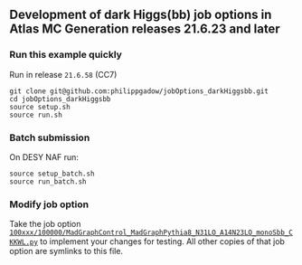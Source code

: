 ## Development of dark Higgs(bb) job options in Atlas MC Generation releases 21.6.23 and later


### Run this example quickly
Run in release `21.6.58` (CC7)

```
git clone git@github.com:philippgadow/jobOptions_darkHiggsbb.git
cd jobOptions_darkHiggsbb
source setup.sh
source run.sh
```


### Batch submission
On DESY NAF run:

```
source setup_batch.sh
source run_batch.sh
```

### Modify job option

Take the job option [`100xxx/100000/MadGraphControl_MadGraphPythia8_N31LO_A14N23LO_monoSbb_CKKWL.py`](https://github.com/philippgadow/jobOptions_darkHiggsbb/blob/master/100xxx/100000/MadGraphControl_MadGraphPythia8_N31LO_A14N23LO_monoSbb_CKKWL.py) to implement your changes for testing.
All other copies of that job option are symlinks to this file.
